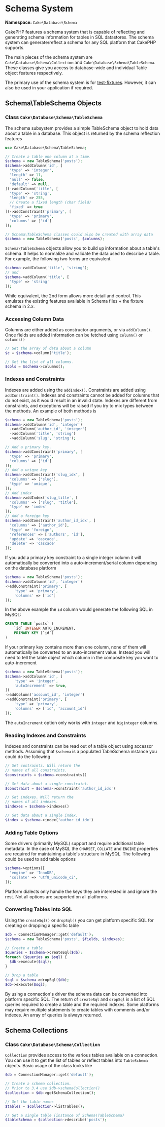 # Schema System

**Namespace:** `Cake\Database\Schema`

CakePHP features a schema system that is capable of reflecting and generating
schema information for tables in SQL datastores. The schema system can
generate/reflect a schema for any SQL platform that CakePHP supports.

The main pieces of the schema system are `Cake\Database\Schema\Collection` and
`Cake\Database\Schema\TableSchema`. These classes give you access to
database-wide and individual Table object features respectively.

The primary use of the schema system is for [test-fixtures](../development/testing.md#test-fixtures). However, it
can also be used in your application if required.

## Schema\\TableSchema Objects

### Class `Cake\Database\Schema\TableSchema`

The schema subsystem provides a simple TableSchema object to hold data about a
table in a database. This object is returned by the schema reflection
features

```php
use Cake\Database\Schema\TableSchema;

// Create a table one column at a time.
$schema = new TableSchema('posts');
$schema->addColumn('id', [
  'type' => 'integer',
  'length' => 11,
  'null' => false,
  'default' => null,
])->addColumn('title', [
  'type' => 'string',
  'length' => 255,
  // Create a fixed length (char field)
  'fixed' => true
])->addConstraint('primary', [
  'type' => 'primary',
  'columns' => ['id']
]);

// Schema\TableSchema classes could also be created with array data
$schema = new TableSchema('posts', $columns);

```

`Schema\TableSchema` objects allow you to build up information about a table's schema. It helps to
normalize and validate the data used to describe a table. For example, the
following two forms are equivalent

```php
$schema->addColumn('title', 'string');
// and
$schema->addColumn('title', [
  'type' => 'string'
]);

```

While equivalent, the 2nd form allows more detail and control. This emulates
the existing features available in Schema files + the fixture schema in 2.x.

### Accessing Column Data

Columns are either added as constructor arguments, or via `addColumn()`. Once
fields are added information can be fetched using `column()` or `columns()`

```php
// Get the array of data about a column
$c = $schema->column('title');

// Get the list of all columns.
$cols = $schema->columns();

```

### Indexes and Constraints

Indexes are added using the `addIndex()`. Constraints are added using
`addConstraint()`.  Indexes and constraints cannot be added for columns that do
not exist, as it would result in an invalid state. Indexes are different from
constraints, and exceptions will be raised if you try to mix types between the
methods. An example of both methods is

```php
$schema = new TableSchema('posts');
$schema->addColumn('id', 'integer')
  ->addColumn('author_id', 'integer')
  ->addColumn('title', 'string')
  ->addColumn('slug', 'string');

// Add a primary key.
$schema->addConstraint('primary', [
  'type' => 'primary',
  'columns' => ['id']
]);
// Add a unique key
$schema->addConstraint('slug_idx', [
  'columns' => ['slug'],
  'type' => 'unique',
]);
// Add index
$schema->addIndex('slug_title', [
  'columns' => ['slug', 'title'],
  'type' => 'index'
]);
// Add a foreign key
$schema->addConstraint('author_id_idx', [
  'columns' => ['author_id'],
  'type' => 'foreign',
  'references' => ['authors', 'id'],
  'update' => 'cascade',
  'delete' => 'cascade'
]);

```

If you add a primary key constraint to a single integer column it will automatically
be converted into a auto-increment/serial column depending on the database
platform

```php
$schema = new TableSchema('posts');
$schema->addColumn('id', 'integer')
->addConstraint('primary', [
    'type' => 'primary',
    'columns' => ['id']
]);

```

In the above example the `id` column would generate the following SQL in
MySQL:

```sql
CREATE TABLE `posts` (
    `id` INTEGER AUTO_INCREMENT,
    PRIMARY KEY (`id`)
)

```

If your primary key contains more than one column, none of them will
automatically be converted to an auto-increment value. Instead you will need to
tell the table object which column in the composite key you want to
auto-increment

```php
$schema = new TableSchema('posts');
$schema->addColumn('id', [
    'type' => 'integer',
    'autoIncrement' => true,
])
->addColumn('account_id', 'integer')
->addConstraint('primary', [
    'type' => 'primary',
    'columns' => ['id', 'account_id']
]);

```

The `autoIncrement` option only works with `integer` and `biginteger`
columns.

### Reading Indexes and Constraints

Indexes and constraints can be read out of a table object using accessor
methods. Assuming that `$schema` is a populated TableSchema instance you could do the
following

```php
// Get contraints. Will return the
// names of all constraints.
$constraints = $schema->constraints()

// Get data about a single constraint.
$constraint = $schema->constraint('author_id_idx')

// Get indexes. Will return the
// names of all indexes.
$indexes = $schema->indexes()

// Get data about a single index.
$index = $schema->index('author_id_idx')

```

### Adding Table Options

Some drivers (primarily MySQL) support and require additional table metadata. In
the case of MySQL the `CHARSET`, `COLLATE` and `ENGINE` properties are
required for maintaining a table's structure in MySQL. The following could be
used to add table options

```php
$schema->options([
  'engine' => 'InnoDB',
  'collate' => 'utf8_unicode_ci',
]);

```

Platform dialects only handle the keys they are interested in
and ignore the rest. Not all options are supported on all platforms.

### Converting Tables into SQL

Using the `createSql()` or `dropSql()` you can get
platform specific SQL for creating or dropping a specific table

```php
$db = ConnectionManager::get('default');
$schema = new TableSchema('posts', $fields, $indexes);

// Create a table
$queries = $schema->createSql($db);
foreach ($queries as $sql) {
  $db->execute($sql);
}

// Drop a table
$sql = $schema->dropSql($db);
$db->execute($sql);

```

By using a connection's driver the schema data can be converted into platform
specific SQL. The return of `createSql` and `dropSql` is a list of SQL
queries required to create a table and the required indexes. Some platforms may
require multiple statements to create tables with comments and/or indexes. An
array of queries is always returned.

## Schema Collections

### Class `Cake\Database\Schema\Collection`

`Collection` provides access to the various tables available on a connection.
You can use it to get the list of tables or reflect tables into
`TableSchema` objects. Basic usage of the class looks like

```php
$db = ConnectionManager::get('default');

// Create a schema collection.
// Prior to 3.4 use $db->schemaCollection()
$collection = $db->getSchemaCollection();

// Get the table names
$tables = $collection->listTables();

// Get a single table (instance of Schema\TableSchema)
$tableSchema = $collection->describe('posts');

```